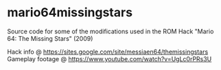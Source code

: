 # mario64missingstars
Source code for some of the modifications used in the ROM Hack "Mario 64: The Missing Stars" (2009)

Hack info @ https://sites.google.com/site/messiaen64/themissingstars
Gameplay footage @ https://www.youtube.com/watch?v=UgLc0rPRs3U
